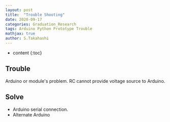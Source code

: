 ```yaml
---
layout: post
title:  "Trouble Shooting"
date: 2020-09-17
categories: Graduation_Research
tags: Arduino Python Prototype Trouble
mathjax: true
author: S.Takahashi
---
```


* content
{:toc}

## Trouble
Arduino or module's problem.
RC cannot provide voltage source to Arduino.

## Solve
- Arduino serial connection.
- Alternate Arduino